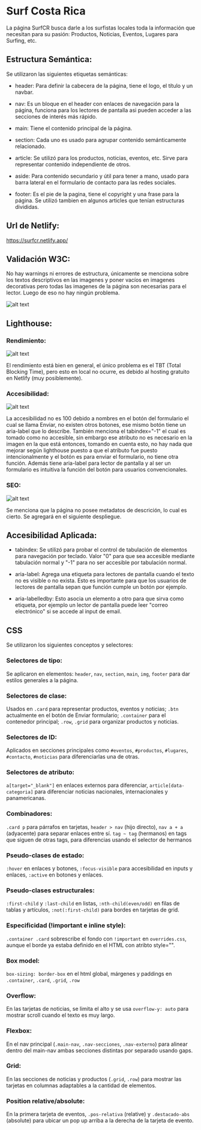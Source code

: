 #  Surf Costa Rica
 La página  SurfCR busca darle a los surfistas locales toda la información que necesitan para su pasión: Productos, Noticias, Eventos, Lugares para Surfing, etc.

## Estructura Semántica:

Se utilizaron las siguientes etiquetas semánticas:

* header: Para definir la cabecera de la página, tiene el logo, el título y un navbar.

* nav: Es un bloque en el header con enlaces de navegación para la página, funciona para los lectores de pantalla asi pueden acceder a las secciones de interés más rápido.

* main: Tiene el contenido principal de la página.

* section: Cada uno es usado para agrupar contenido semánticamente relacionado.

* article: Se utilizó para los productos, noticias, eventos, etc. Sirve para representar contenido independiente de otros.

* aside: Para contenido secundario y útil para tener a mano, usado para barra lateral en el formulario de contacto para las redes sociales.

* footer: Es el pie de la pagina, tiene el copyright y una frase para la página. Se utilizó tambien en algunos articles que tenían estructuras divididas.

## Url de Netlify:

https://surfcr.netlify.app/

## Validación W3C:


No hay warnings ni errores de estructura, únicamente se menciona sobre los textos descriptivos en las imagenes y poner vacíos en imagenes decorativas pero todas las imagenes de la página son necesarias para el lector. Luego de eso no hay ningún problema.

![alt text](W3C.png)

## Lighthouse:

### Rendimiento:

![alt text](Rendimiento.png)

El rendimiento está bien en general, el único problema es el TBT (Total Blocking Time), pero esto en local no ocurre, es debido al hosting gratuito en Netlify (muy posiblemente).

### Accesibilidad:

![alt text](Accesibilidad-1.png)

La accesibilidad no es 100 debido a nombres en el botón del formulario el cual se llama Enviar, no existen otros botones, ese mismo botón tiene un aria-label que lo describe. También menciona el tabindex="-1" el cual es tomado como no accesible, sin embargo ese atributo no es necesario en la imagen en la que está entonces, tomando en cuenta esto, no hay nada que mejorar según lighthouse puesto a que el atributo fue puesto intencionalmente y el botón es para enviar el formulario, no tiene otra función. Además tiene aria-label para lector de pantalla y al ser un formulario es intuitiva la función del botón para usuarios convencionales.

### SEO:

![alt text](SEO-1.png)

Se menciona que la página no posee metadatos de descrición, lo cual es cierto. Se agregará en el siguiente despliegue.

## Accesibilidad Aplicada:

* tabindex: Se utilizó para probar el control de tabulación de elementos para navegación por teclado. Valor "0" para que sea accesible mediante tabulación normal y "-1" para no ser accesible por tabulación normal.

* aria-label: Agrega una etiqueta para lectores de pantalla cuando el texto no es visible o no exista. Esto es importante para que los usuarios de lectores de pantalla sepan que función cumple un botón por ejemplo.

* aria-labelledby: Esto asocia un elemento a otro para que sirva como etiqueta, por ejemplo un lector de pantalla puede leer "correo electrónico" si se accede al input de email.

## CSS

Se utilizaron los siguientes conceptos y selectores:

### Selectores de tipo:
Se aplicaron en elementos: `header`, `nav`, `section`, `main`, `img`, `footer` para dar estilos generales a la página.

### Selectores de clase:
Usados en `.card` para representar productos, eventos y noticias; `.btn` actualmente en el botón de Enviar formulario; `.container` para el contenedor principal; `.row`, `.grid` para organizar productos y noticias.

### Selectores de ID:
Aplicados en secciones principales como `#eventos`, `#productos`, `#lugares`, `#contacto`, `#noticias` para diferenciarlas una de otras.

### Selectores de atributo:
`a[target="_blank"]` en enlaces externos para diferenciar, `article[data-categoria]` para diferenciar noticias nacionales, internacionales y panamericanas.

### Combinadores:
`.card p` para párrafos en tarjetas, `header > nav` (hijo directo), `nav a + a` (adyacente) para separar enlaces entre sí. `tag ~ tag` (hermanos) en tags que siguen de otras tags, para diferencias usando el selector de hermanos

### Pseudo-clases de estado:
`:hover` en enlaces y botones, `:focus-visible` para accesibilidad en inputs y enlaces, `:active` en botones y enlaces.

### Pseudo-clases estructurales:
`:first-child` y `:last-child` en listas, `:nth-child(even/odd)` en filas de tablas y artículos, `:not(:first-child)` para bordes en tarjetas de grid.

### Especificidad (!important e inline style):
`.container .card` sobrescribe el fondo con `!important` en `overrides.css`, aunque el borde ya estaba definido en el HTML con atribto style="".

### Box model:
`box-sizing: border-box` en el html global, márgenes y paddings en `.container`, `.card`, `.grid`, `.row`

### Overflow:
En las tarjetas de noticias, se limita el alto y se usa `overflow-y: auto` para mostrar scroll cuando el texto es muy largo.

### Flexbox:
En el nav principal (`.main-nav`, `.nav-secciones`, `.nav-externo`) para alinear dentro del main-nav ambas secciones distintas por separado usando gaps.

### Grid:
En las secciones de noticias y productos (`.grid`, `.row`) para mostrar las tarjetas en columnas adaptables a la cantidad de elementos.

### Position relative/absolute:
En la primera tarjeta de eventos, `.pos-relativa` (relative) y `.destacado-abs` (absolute) para ubicar un pop up arriba a la derecha de la tarjeta de evento.